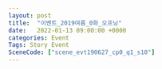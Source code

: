 ```yaml
---
layout: post
title:  "이벤트_2019여름_0화_오프닝"
date:   2022-01-13 09:00:00 +0000
categories: Event
Tags: Story Event
SceneCode: ["scene_evt190627_cp0_q1_s10"]
---
```

